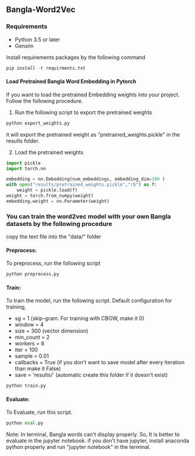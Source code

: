 ## Bangla-Word2Vec

### Requirements
- Python 3.5 or later
- Gensim

Install requirements packages by the following command
```python
pip install -r requirments.txt
```


#### Load Pretrained Bangla Word Embedding in Pytorch
If you want to load the pretrained Embedding weights into your project. Follow the following procedure.

1. Run the following script to export the pretrained weights

```python
python export_weights.py
```
it will export the pretrained weight as "pretrained_weights.pickle" in the results folder.

2. Load the pretrained weights

```python
import pickle
import torch.nn 

embedding = nn.Embedding(num_embeddings, embedding_dim=300 )
with open("results/pretrained_weights.pickle","rb") as f:
    weight = pickle.load(f)
weight = torch.from_numpy(weight)
embedding.weight = nn.Parameter(weight)

```



### You can train the word2vec model with your own Bangla datasets by the following procedure
copy the text file into the "data/" folder

#### Preprocess:
To preprocess, run the following script
```python
python preprocess.py
```


#### Train:
To train the model, run the following script.
Default configuration for training,
- sg = 1 (skip-gram. For training with CBOW, make it 0)
- window = 4
- size = 300 (vector dimension)
- min_count = 2
- workers = 8
- iter    = 100
- sample  = 0.01
- callbacks = True (if you don't want to save model after every iteration than make it False) 
- save = 'results/' (automatic create this folder if it doesn't exist)

```python
python train.py
```
#### Evaluate:
To Evaluate, run this script.
```python
python eval.py
```
Note: In terminal, Bangla words can't display properly. So, It is better to evaluate in the jupyter notebook. if you don't have jupyter, install anaconda python properly and run "jupyter notebook" in the terminal.
 

